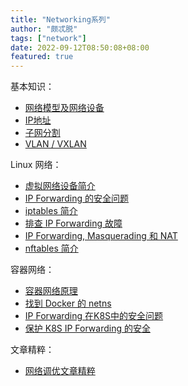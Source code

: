 ```yaml
---
title: "Networking系列"
author: "颇忒脱"
tags: ["network"]
date: 2022-09-12T08:50:08+08:00
featured: true
---
```


<!--more-->

基本知识：

* [网络模型及网络设备](../network-model-and-devices)
* [IP地址](../ip-address)
* [子网分割](../subnetting)
* [VLAN / VXLAN](../vlan-vxlan)

Linux 网络：

* [虚拟网络设备简介][vnet-devices-intro]
* [IP Forwarding 的安全问题](../ip-forwarding)
* [iptables 简介](../iptables-intro)
* [排查 IP Forwarding 故障](../ip-forwarding-trbst)
* [IP Forwarding, Masquerading 和 NAT](../ip-forwarding-masq-nat)
* [nftables 简介](../nftables-intro)

容器网络：

* [容器网络原理](../container-networking)
* [找到 Docker 的 netns](../find-docker-netns)
* [IP Forwarding 在K8S中的安全问题](../ip-forwarding-k8s)
* [保护 K8S IP Forwarding 的安全](../ip-forwarding-k8s-2)

文章精粹：

* [网络调优文章精粹](../tuning-articles)


[vnet-devices-intro]: https://developers.redhat.com/blog/2018/10/22/introduction-to-linux-interfaces-for-virtual-networking
